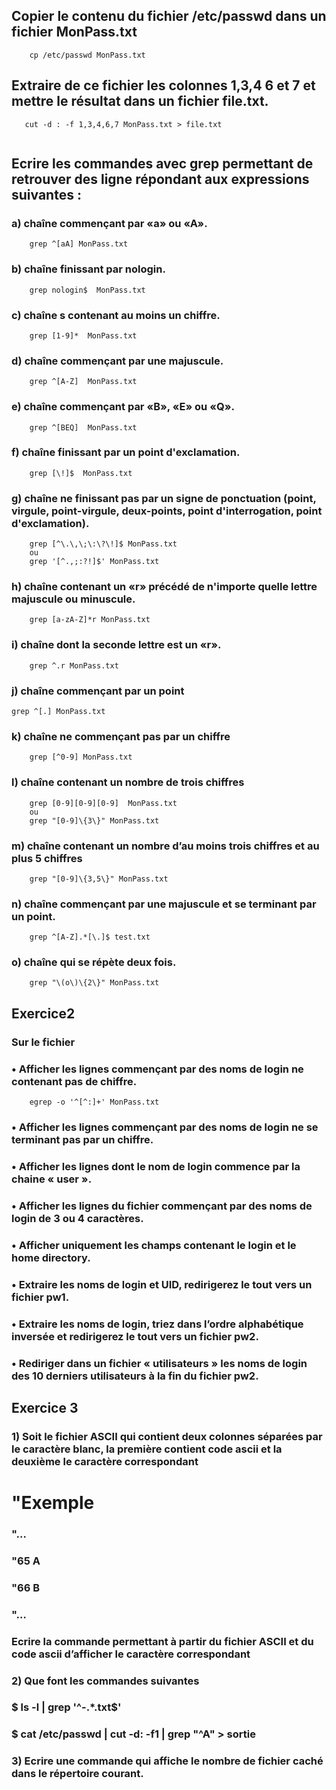 ## Copier le contenu du fichier /etc/passwd dans un fichier MonPass.txt
```
    cp /etc/passwd MonPass.txt

```

## Extraire de ce fichier les colonnes 1,3,4 6 et 7 et mettre le résultat dans un fichier file.txt.
```
   cut -d : -f 1,3,4,6,7 MonPass.txt > file.txt
  
```

## Ecrire les commandes avec grep permettant de retrouver des ligne répondant aux expressions suivantes : 
### a)	chaîne commençant par «a» ou «A».

```
    grep ^[aA] MonPass.txt
```

### b)	chaîne finissant par nologin. 
```
    grep nologin$  MonPass.txt
```

### c)	chaîne s contenant au moins un chiffre. 
```
    grep [1-9]*  MonPass.txt 
```

### d)	chaîne commençant par une majuscule. 
```
    grep ^[A-Z]  MonPass.txt 
```

### e)	chaîne commençant par «B», «E» ou «Q». 
```
    grep ^[BEQ]  MonPass.txt 
```

### f)	chaîne finissant par un point d'exclamation. 
```
    grep [\!]$  MonPass.txt 
```

### g)	chaîne ne finissant pas par un signe de ponctuation (point, virgule, point-virgule, deux-points, point d'interrogation, point d'exclamation). 
```
    grep [^\.\,\;\:\?\!]$ MonPass.txt 
    ou 
    grep '[^.,;:?!]$' MonPass.txt
```

### h)	chaîne contenant un «r» précédé de n'importe quelle lettre majuscule ou minuscule.
```
    grep [a-zA-Z]*r MonPass.txt 
```

### i)	chaîne dont la seconde lettre est un «r». 
```
    grep ^.r MonPass.txt 
```

### j)	chaîne commençant par un point 
```
grep ^[.] MonPass.txt

```

### k)	 chaîne ne commençant pas par un chiffre 
```
    grep [^0-9] MonPass.txt
```

### l)	chaîne contenant un nombre de trois chiffres
```
    grep [0-9][0-9][0-9]  MonPass.txt 
    ou
    grep "[0-9]\{3\}" MonPass.txt 
```

### m)	chaîne contenant un nombre d’au moins trois chiffres et au plus 5 chiffres
```
    grep "[0-9]\{3,5\}" MonPass.txt 
```
### n)	chaîne commençant par une majuscule et se terminant par un point.
```
    grep ^[A-Z].*[\.]$ test.txt 
```

### o)	chaîne qui se répète deux fois.
```
    grep "\(o\)\{2\}" MonPass.txt
```

## Exercice2
### Sur le fichier 
### •	Afficher les lignes commençant par des noms de login ne contenant pas de chiffre.
```
    egrep -o '^[^:]+' MonPass.txt 
```
### •	Afficher les lignes commençant par des noms de login ne se terminant  pas par un chiffre.

### •	Afficher les lignes dont le nom de login commence par la chaine « user ».

### •	Afficher les lignes du fichier commençant par des noms de login de 3 ou 4 caractères.

### •	Afficher uniquement les champs contenant le login et le home directory.

### •	Extraire les noms de login et UID, redirigerez le tout vers un fichier pw1.

### •	Extraire les noms de login, triez dans l’ordre alphabétique inversée et redirigerez le tout vers un fichier pw2.

### •	Rediriger dans un fichier « utilisateurs » les noms de login des 10 derniers utilisateurs à la  fin du fichier  pw2.

## Exercice 3
### 1)	Soit le fichier ASCII qui contient deux colonnes séparées par le caractère blanc, la première contient  code ascii  et la deuxième le caractère correspondant
 
# "Exemple 
### "…
### "65 A
### "66 B
### "…

### Ecrire la commande permettant à partir du fichier ASCII et du code ascii d’afficher le caractère correspondant 

### 2)	Que font les commandes suivantes
### $ ls -l | grep '^-.*\.txt$'
### $ cat /etc/passwd | cut -d: -f1 | grep  "^A" > sortie
### 3)    Ecrire une commande qui affiche le nombre de fichier caché dans le répertoire courant.


